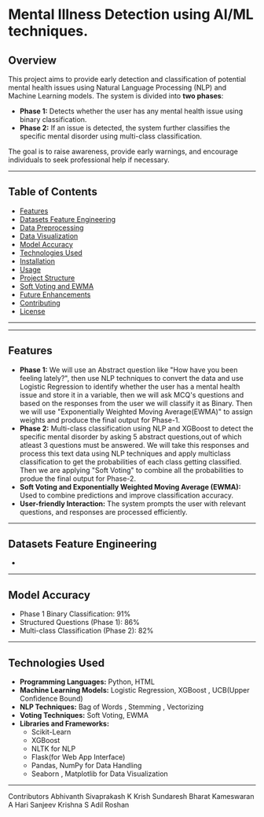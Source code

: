 # Mental Illness Detection using AI/ML techniques.

## Overview
This project aims to provide early detection and classification of potential mental health issues using Natural Language Processing (NLP) and Machine Learning models. The system is divided into **two phases**:
- **Phase 1:** Detects whether the user has any mental health issue using binary classification.
- **Phase 2:** If an issue is detected, the system further classifies the specific mental disorder using multi-class classification.

The goal is to raise awareness, provide early warnings, and encourage individuals to seek professional help if necessary.

---

## Table of Contents
- [Features](#features)
- [Datasets Feature Engineering](#featureengineering)
- [Data Preprocessing](#preprocessing)
- [Data Visualization](#visualization)
- [Model Accuracy](#model-accuracy)
- [Technologies Used](#technologies-used)
- [Installation](#installation)
- [Usage](#usage)
- [Project Structure](#project-structure)
- [Soft Voting and EWMA](#soft-voting-and-ewma)
- [Future Enhancements](#future-enhancements)
- [Contributing](#contributing)
- [License](#license)

---
---

## Features
- **Phase 1:** We will use an Abstract question like "How have you been feeling lately?", then use NLP techniques to convert the data and use Logistic Regression to identify whether the user has a mental health issue and store it in a variable, then we will ask MCQ's questions and based on the responses from the user we will classify it as Binary. Then we will use "Exponentially Weighted Moving Average(EWMA)" to assign weights and produce the final output for Phase-1.
- **Phase 2:** Multi-class classification using NLP and XGBoost to detect the specific mental disorder by asking 5 abstract questions,out of which atleast 3 questions must be answered. We will take this responses and process this text data using NLP techniques and apply multiclass classification to get the probabilities of each class getting classified. Then we are applying "Soft Voting" to combine all the probabilities to produe the final output for Phase-2.
- **Soft Voting and Exponentially Weighted Moving Average (EWMA):** Used to combine predictions and improve classification accuracy.
- **User-friendly Interaction:** The system prompts the user with relevant questions, and responses are processed efficiently.
---
## Datasets Feature Engineering
- 
---
## Model Accuracy
  - Phase 1 Binary Classification: 91%
  - Structured Questions (Phase 1): 86%
  - Multi-class Classification (Phase 2): 82%
---
## Technologies Used
- **Programming Languages:** Python, HTML
- **Machine Learning Models:** Logistic Regression, XGBoost , UCB(Upper Confidence Bound)
- **NLP Techniques:** Bag of Words , Stemming , Vectorizing 
- **Voting Techniques:** Soft Voting, EWMA  
- **Libraries and Frameworks:**
  - Scikit-Learn
  - XGBoost
  - NLTK for NLP  
  - Flask(for Web App Interface) 
  - Pandas, NumPy for Data Handling
  - Seaborn , Matplotlib for Data Visualization

---
Contributors
Abhivanth Sivaprakash
K Krish Sundaresh
Bharat Kameswaran
A Hari
Sanjeev Krishna S
Adil Roshan 
